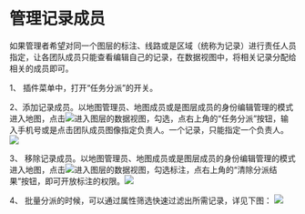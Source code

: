 # 管理记录成员

如果管理者希望对同一个图层的标注、线路或是区域（统称为记录）进行责任人员指定，让各团队成员只能查看编辑自己的记录，在数据视图中，将相关记录分配给相关的成员即可。

1、 插件菜单中，打开“任务分派”的开关。

2、添加记录成员。以地图管理员、地图成员或是图层成员的身份编辑管理的模式进入地图，点击![](https://pic.dituwuyou.com/map%2Fpicture%2Fdatalist.png)进入图层的数据视图，勾选，点右上角的“任务分派”按钮，输入手机号或是点击团队成员图像指定负责人。一个记录，只能指定一个负责人。![](https://pic.dituwuyou.com/map%2Fpicture%2Fassigntask.png)

3、 移除记录成员。以地图管理员、地图成员或是图层成员的身份编辑管理的模式进入地图，点击![](https://pic.dituwuyou.com/map%2Fpicture%2Fdatalist.png)进入图层的数据视图，勾选标注，点右上角的“清除分派结果”按钮，即可开放标注的权限。![](https://pic.dituwuyou.com/map%2Fpicture%2Ffreetask.png)

4、 批量分派的时候，可以通过属性筛选快速过滤出所需记录，详见下图：
![](https://pic.dituwuyou.com/map%2Fpicture%2Fselect-feature.png)




